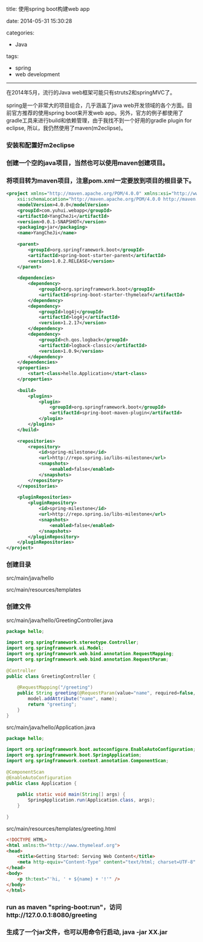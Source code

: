 title: 使用spring boot构建web app

date: 2014-05-31 15:30:28

categories:
- Java

tags:
- spring
- web development

---

在2014年5月，流行的Java web框架可能只有struts2和springMVC了。

spring是一个非常大的项目组合，几乎涵盖了java web开发领域的各个方面。目前官方推荐的使用spring boot来开发web app。另外，官方的例子都使用了gradle工具来进行build和依赖管理，由于我找不到一个好用的gradle plugin for eclipse, 所以，我仍然使用了maven(m2eclipse)。

<!--more-->

### 安装和配置好m2eclipse

### 创建一个空的java项目，当然也可以使用maven创建项目。

### 将项目转为maven项目，注意pom.xml一定要放到项目的根目录下。

```xml
<project xmlns="http://maven.apache.org/POM/4.0.0" xmlns:xsi="http://www.w3.org/2001/XMLSchema-instance"
	xsi:schemaLocation="http://maven.apache.org/POM/4.0.0 http://maven.apache.org/xsd/maven-4.0.0.xsd">
	<modelVersion>4.0.0</modelVersion>
	<groupId>com.yuhui.webapp</groupId>
	<artifactId>YangCheJi</artifactId>
	<version>0.0.1-SNAPSHOT</version>
	<packaging>jar</packaging>
	<name>YangCheJi</name>
 
	<parent>
		<groupId>org.springframework.boot</groupId>
		<artifactId>spring-boot-starter-parent</artifactId>
		<version>1.0.2.RELEASE</version>
	</parent>
 
	<dependencies>
		<dependency>
			<groupId>org.springframework.boot</groupId>
			<artifactId>spring-boot-starter-thymeleaf</artifactId>
		</dependency>
		<dependency>
			<groupId>log4j</groupId>
			<artifactId>log4j</artifactId>
			<version>1.2.17</version>
		</dependency>
		<dependency>
			<groupId>ch.qos.logback</groupId>
			<artifactId>logback-classic</artifactId>
			<version>1.0.9</version>
		</dependency>
	</dependencies>
	<properties>
		<start-class>hello.Application</start-class>
	</properties>
 
	<build>
		<plugins>
			<plugin>
				<groupId>org.springframework.boot</groupId>
				<artifactId>spring-boot-maven-plugin</artifactId>
			</plugin>
		</plugins>
	</build>
 
	<repositories>
		<repository>
			<id>spring-milestone</id>
			<url>http://repo.spring.io/libs-milestone</url>
			<snapshots>
				<enabled>false</enabled>
			</snapshots>
		</repository>
	</repositories>
 
	<pluginRepositories>
		<pluginRepository>
			<id>spring-milestone</id>
			<url>http://repo.spring.io/libs-milestone</url>
			<snapshots>
				<enabled>false</enabled>
			</snapshots>
		</pluginRepository>
	</pluginRepositories>
</project>
```

### 创建目录

src/main/java/hello

src/main/resources/templates

### 创建文件

src/main/java/hello/GreetingController.java

```java
package hello;
 
import org.springframework.stereotype.Controller;
import org.springframework.ui.Model;
import org.springframework.web.bind.annotation.RequestMapping;
import org.springframework.web.bind.annotation.RequestParam;
 
@Controller
public class GreetingController {
	
    @RequestMapping("/greeting")
    public String greeting(@RequestParam(value="name", required=false, defaultValue="World") String name, Model model) {
        model.addAttribute("name", name);
        return "greeting";
    }
}
```

src/main/java/hello/Application.java

```java
package hello;
 
import org.springframework.boot.autoconfigure.EnableAutoConfiguration;
import org.springframework.boot.SpringApplication;
import org.springframework.context.annotation.ComponentScan;
 
@ComponentScan
@EnableAutoConfiguration
public class Application {
 
	public static void main(String[] args) {
		SpringApplication.run(Application.class, args);
	}
 
}
```

src/main/resources/templates/greeting.html

```html
<!DOCTYPE HTML>
<html xmlns:th="http://www.thymeleaf.org">
<head>
    <title>Getting Started: Serving Web Content</title>
    <meta http-equiv="Content-Type" content="text/html; charset=UTF-8" />
</head>
<body>
    <p th:text="'hi, ' + ${name} + '!'" />
</body>
</html>
```

### run as maven "spring-boot:run"，访问http://127.0.0.1:8080/greeting

### 生成了一个jar文件，也可以用命令行启动, java -jar XX.jar